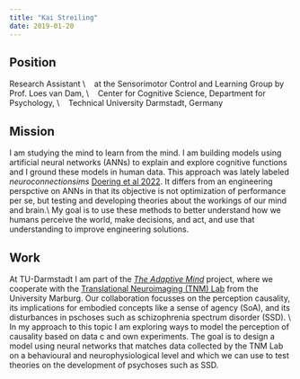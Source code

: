 ```yaml
---
title: "Kai Streiling"
date: 2019-01-20
---
```


## Position

Research Assistant \\
&nbsp;&nbsp;&nbsp;at the Sensorimotor Control and Learning Group by Prof. Loes van Dam, \\
&nbsp;&nbsp;&nbsp;Center for Cognitive Science, Department for Psychology, \\
&nbsp;&nbsp;&nbsp;Technical University Darmstadt, Germany

## Mission

I am studying the mind to learn from the mind. I am building models using artificial neural networks (ANNs) to explain and explore cognitive functions and I ground these models in human data. This approach was lately labeled <i>neuroconnectionsims</i> [Doering et al 2022](https://arxiv.org/abs/2209.03718). It differs from an engineering perspctive on ANNs in that its objective is not optimization of performance per se, but testing and developing theories about the workings of our mind and brain.\\
My goal is to use these methods to better understand how we humans perceive the world, make decisions, and act, and use that understanding to improve engineering solutions.

## Work

At TU-Darmstadt I am part of the <i>[The Adaptive Mind](https://www.theadaptivemind.de/)</i> project, where we cooperate with the [Translational Neuroimaging (TNM) Lab](https://tnm-lab.com/) from the University Marburg. Our collaboration focusses on the perception causality, its implications for embodied concepts like a sense of agency (SoA), and its disturbances in pschoses such as schizophrenia spectrum disorder (SSD). \\
In my approach to this topic I am exploring ways to model the perception of causality based on data c and own experiments. The goal is to design a model using neural networks that matches data collected by the TNM Lab on a behavioural and neurophysiological level and which we can use to test theories on the development of psychoses such as SSD.
